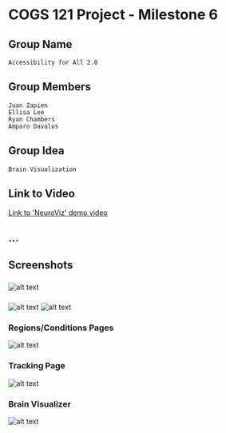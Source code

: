 # COGS 121 Project - Milestone 6

## Group Name

	Accessibility for All 2.0

## Group Members

	Juan Zapien
	Ellisa Lee
	Ryan Chambers
	Amparo Davalos

## Group Idea

	Brain Visualization

## Link to Video
[Link to 'NeuroViz' demo video](https://drive.google.com/file/d/1pY8k52e_Xj6ZYYy2GoFvj5Zcl8AbHNte/view?usp=sharing)

## ...


## Screenshots

### 
![alt text](https://github.com/rchamber1/COGS_121_Project/blob/master/milestone6/screenshots/Screenshot%202018-05-30%2005.57.09.png)

### 
![alt text](https://github.com/rchamber1/COGS_121_Project/blob/master/milestone6/screenshots/Screenshot%202018-05-30%2005.57.18.png)
![alt text](https://github.com/rchamber1/COGS_121_Project/blob/master/milestone6/screenshots/Screenshot%202018-05-30%2005.57.25.png)

### Regions/Conditions Pages
![alt text](https://github.com/rchamber1/COGS_121_Project/blob/master/milestone6/screenshots/Screenshot%202018-05-30%2005.58.36.png)

### Tracking Page
![alt text](https://github.com/rchamber1/COGS_121_Project/blob/master/milestone6/screenshots/Screenshot%202018-05-30%2005.58.48.png)

### Brain Visualizer
![alt text](https://github.com/rchamber1/COGS_121_Project/blob/master/milestone6/screenshots/Screenshot%202018-05-30%2005.59.02.png)
